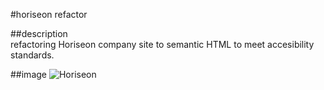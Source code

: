 #horiseon refactor
 
 ##description  
 refactoring Horiseon company site to semantic HTML to meet accesibility standards.
 
 ##image
![Horiseon](https://user-images.githubusercontent.com/117949752/206529354-f2921208-5a89-49b4-a837-61f2a470c251.png)


